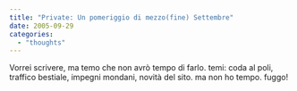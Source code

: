 ```yaml
---
title: "Private: Un pomeriggio di mezzo(fine) Settembre"
date: 2005-09-29
categories: 
  - "thoughts"
---
```


Vorrei scrivere, ma temo che non avrò tempo di farlo. temi: coda al poli, traffico bestiale, impegni mondani, novità del sito. ma non ho tempo. fuggo!
